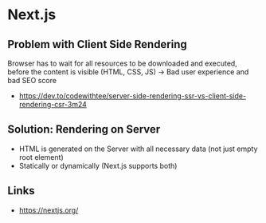 # Next.js

## Problem with Client Side Rendering

Browser has to wait for all resources to be downloaded and executed, before the content is visible (HTML, CSS, JS) -> Bad user experience and bad SEO score

* https://dev.to/codewithtee/server-side-rendering-ssr-vs-client-side-rendering-csr-3m24

## Solution: Rendering on Server

* HTML is generated on the Server with all necessary data (not just empty root element)
* Statically or dynamically (Next.js supports both)

## Links

* https://nextjs.org/
